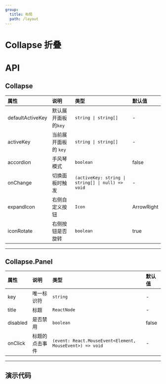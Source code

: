 ```yaml
---
group:
  title: 布局
  path: /layout
---
```


# Collapse 折叠 <ImportCost name="Collapse" />

# API

## Collapse

| 属性             | 说明                 | 类型                                              | 默认值     |
| :--------------- | :------------------- | :------------------------------------------------ | :--------- |
| defaultActiveKey | 默认展开面板的`key`  | `string \| string[]`                              | -          |
| activeKey        | 当前展开面板的 `key` | `string \| string[]`                              | -          |
| accordion        | 手风琴模式           | `boolean`                                         | false      |
| onChange         | 切换面板时触发       | `(activeKey: string \| string[] \| null) => void` | -          |
| expandIcon       | 右侧自定义按钮       | `Icon`                                            | ArrowRight |
| iconRotate       | 右侧按钮是否旋转     | `boolean`                                         | true       |

---

## Collapse.Panel

| 属性     | 说明           | 类型                                                     | 默认值 |
| :------- | :------------- | :------------------------------------------------------- | :----- |
| key      | 唯一标识符     | `string`                                                 | -      |
| title    | 标题           | `ReactNode`                                              | -      |
| disabled | 是否禁用       | `boolean`                                                | false  |
| onClick  | 标题的点击事件 | `(event: React.MouseEvent<Element, MouseEvent>) => void` | -      |

---

## 演示代码

<code src="./demos/demo1/index.tsx" />
